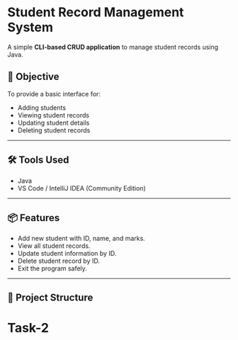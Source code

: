 # Student Record Management System

A simple **CLI-based CRUD application** to manage student records using Java.

## 🎯 Objective
To provide a basic interface for:
- Adding students
- Viewing student records
- Updating student details
- Deleting student records

---

## 🛠️ Tools Used
- Java
- VS Code / IntelliJ IDEA (Community Edition)

---

## 📦 Features
- Add new student with ID, name, and marks.
- View all student records.
- Update student information by ID.
- Delete student record by ID.
- Exit the program safely.

---

## 📁 Project Structure

# Task-2
